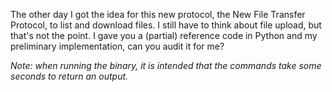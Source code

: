 The other day I got the idea for this new protocol, the New File Transfer Protocol, to list and download files. I still have to think about file upload, but that's not the point. I gave you a (partial) reference code in Python and my preliminary implementation, can you audit it for me?

_Note: when running the binary, it is intended that the commands take some seconds to return an output._
